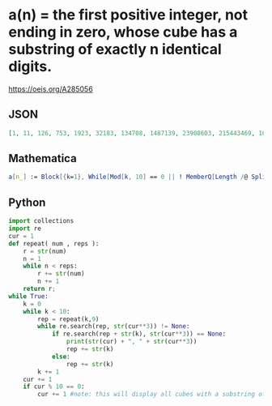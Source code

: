 # a\(n\) \= the first positive integer, not ending in zero, whose cube has a substring of exactly n identical digits\.
https://oeis.org/A285056
## JSON
```JSON
[1, 11, 126, 753, 1923, 32183, 134708, 1487139, 23908603, 215443469, 106917811, 15056809703, 27354803113, 681048619195, 361160395301]
```
## Mathematica
```Mathematica
a[n_] := Block[{k=1}, While[Mod[k, 10] == 0 || ! MemberQ[Length /@ Split[ IntegerDigits[ k^3]], n], k++]; k]; Array[a, 8] (* _Giovanni Resta_, Apr 10 2017 *)
```
## Python
```Python
import collections
import re
cur = 1
def repeat( num , reps ):
    r = str(num)
    n = 1
    while n < reps:
        r += str(num)
        n += 1
    return r;
while True:
    k = 0
    while k < 10:
        rep = repeat(k,9)
        while re.search(rep, str(cur**3)) != None:
            if re.search(rep + str(k), str(cur**3)) == None:
                print(str(cur) + ", " + str(cur**3))
                rep += str(k)
            else:
                rep += str(k)
        k += 1
    cur += 1
    if cur % 10 == 0:
        cur += 1 #note: this will display all cubes with a substring of 9 repeated digits. To change this to n repeats, replace repeat(k,9) with repeat(k,n).
```
